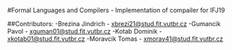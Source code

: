 #Formal Languages and Compilers - Implementation of compailer for IFJ19

##Contributors:
-Brezina Jindrich - xbrezi21@stud.fit.vutbr.cz
-Gumancik Pavol   - xguman01@stud.fit.vutbr.cz
-Kotab Dominik    - xkotab01@stud.fit.vutbr.cz
-Moravcik Tomas   - xmorav41@stud.fit.vutbr.cz
